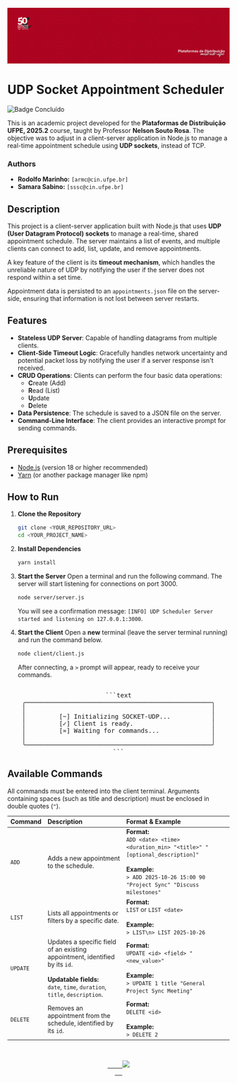 ![UDP Socket Appointment Scheduler](banner.png)

# UDP Socket Appointment Scheduler
![Badge Concluído](https://img.shields.io/static/v1?label=STATUS&message=In%20Progress&color=af0421&style=for-the-badge)

This is an academic project developed for the **Plataformas de Distribuição UFPE, 2025.2** course, taught by Professor **Nelson Souto Rosa**. The objective was to adjust in a client-server application in Node.js to manage a real-time appointment schedule using **UDP sockets**, instead of TCP.

### Authors
* **Rodolfo Marinho:** `[armc@cin.ufpe.br]`
* **Samara Sabino:** `[sssc@cin.ufpe.br]`

## Description

This project is a client-server application built with Node.js that uses **UDP (User Datagram Protocol) sockets** to manage a real-time, shared appointment schedule. The server maintains a list of events, and multiple clients can connect to add, list, update, and remove appointments.

A key feature of the client is its **timeout mechanism**, which handles the unreliable nature of UDP by notifying the user if the server does not respond within a set time.

Appointment data is persisted to an `appointments.json` file on the server-side, ensuring that information is not lost between server restarts.

## Features

- **Stateless UDP Server**: Capable of handling datagrams from multiple clients.
- **Client-Side Timeout Logic**: Gracefully handles network uncertainty and potential packet loss by notifying the user if a server response isn't received.
- **CRUD Operations**: Clients can perform the four basic data operations:
    - **C**reate (Add)
    - **R**ead (List)
    - **U**pdate
    - **D**elete
- **Data Persistence**: The schedule is saved to a JSON file on the server.
- **Command-Line Interface**: The client provides an interactive prompt for sending commands.

## Prerequisites

- [Node.js](https://nodejs.org/) (version 18 or higher recommended)
- [Yarn](https://yarnpkg.com/) (or another package manager like npm)

## How to Run

1.  **Clone the Repository**
    ```sh
    git clone <YOUR_REPOSITORY_URL>
    cd <YOUR_PROJECT_NAME>
    ```

2.  **Install Dependencies**
    ```sh
    yarn install
    ```

3.  **Start the Server**
    Open a terminal and run the following command. The server will start listening for connections on port 3000.
    ```sh
    node server/server.js
    ```
    You will see a confirmation message: `[INFO] UDP Scheduler Server started and listening on 127.0.0.1:3000`.

4.  **Start the Client**
    Open a **new** terminal (leave the server terminal running) and run the command below.
    ```sh
    node client/client.js
    ```
    After connecting, a `>` prompt will appear, ready to receive your commands.

<div style="text-align: center; font-family: monospace; white-space: pre;">
```text
╭──────────────────────────────────────────────────╮
│                                                  │
│         [~] Initializing SOCKET-UDP...           │
│         [✓] Client is ready.                     │
│         [»] Waiting for commands...              │
│                                                  │
╰──────────────────────────────────────────────────╯
```
</div>

## Available Commands

All commands must be entered into the client terminal. Arguments containing spaces (such as title and description) must be enclosed in double quotes (`"`).

| Command | Description | Format & Example |
| :--- | :--- | :--- |
| `ADD` | Adds a new appointment to the schedule. | **Format:**<br>`ADD <date> <time> <duration_min> "<title>" "[optional_description]"`<br><br>**Example:**<br>```> ADD 2025-10-26 15:00 90 "Project Sync" "Discuss milestones"``` |
| `LIST` | Lists all appointments or filters by a specific date. | **Format:**<br>`LIST` or `LIST <date>`<br><br>**Example:**<br>```> LIST\n> LIST 2025-10-26``` |
| `UPDATE` | Updates a specific field of an existing appointment, identified by its `id`.<br><br>**Updatable fields:**<br>`date`, `time`, `duration`, `title`, `description`. | **Format:**<br>`UPDATE <id> <field> "<new_value>"`<br><br>**Example:**<br>```> UPDATE 1 title "General Project Sync Meeting"``` |
| `DELETE` | Removes an appointment from the schedule, identified by its `id`. | **Format:**<br>`DELETE <id>`<br><br>**Example:**<br>```> DELETE 2``` |

<div style="text-align: center; font-family: monospace; white-space: pre;">
  <a href="https://git.io/typing-svg">
    <img src="https://readme-typing-svg.demolab.com?font=Fira+Code&color=c92c36&width=435&lines=Thanks%20for%20your%20attention!">
  </a>
</div>